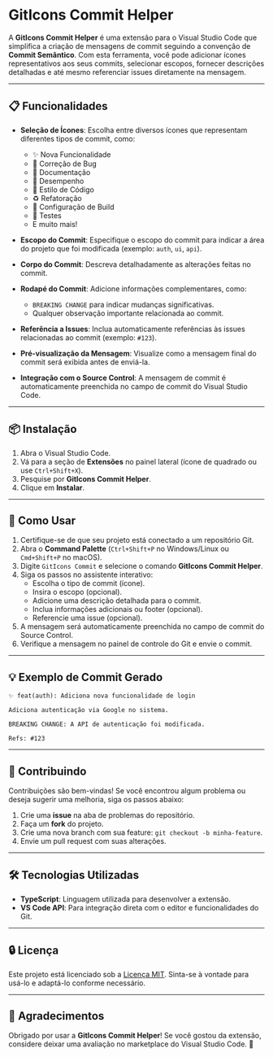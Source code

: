 # GitIcons Commit Helper

A **GitIcons Commit Helper** é uma extensão para o Visual Studio Code que simplifica a criação de mensagens de commit seguindo a convenção de **Commit Semântico**. Com esta ferramenta, você pode adicionar ícones representativos aos seus commits, selecionar escopos, fornecer descrições detalhadas e até mesmo referenciar issues diretamente na mensagem.

---

## 📋 Funcionalidades

- **Seleção de Ícones**: Escolha entre diversos ícones que representam diferentes tipos de commit, como:
  - ✨ Nova Funcionalidade
  - 🐛 Correção de Bug
  - 📝 Documentação
  - 🚀 Desempenho
  - 🎨 Estilo de Código
  - ♻️ Refatoração
  - 🔧 Configuração de Build
  - 🧪 Testes
  - E muito mais!
- **Escopo do Commit**: Especifique o escopo do commit para indicar a área do projeto que foi modificada (exemplo: `auth`, `ui`, `api`).

- **Corpo do Commit**: Descreva detalhadamente as alterações feitas no commit.

- **Rodapé do Commit**: Adicione informações complementares, como:

  - `BREAKING CHANGE` para indicar mudanças significativas.
  - Qualquer observação importante relacionada ao commit.

- **Referência a Issues**: Inclua automaticamente referências às issues relacionadas ao commit (exemplo: `#123`).

- **Pré-visualização da Mensagem**: Visualize como a mensagem final do commit será exibida antes de enviá-la.

- **Integração com o Source Control**: A mensagem de commit é automaticamente preenchida no campo de commit do Visual Studio Code.

---

## 📦 Instalação

1. Abra o Visual Studio Code.
2. Vá para a seção de **Extensões** no painel lateral (ícone de quadrado ou use `Ctrl+Shift+X`).
3. Pesquise por **GitIcons Commit Helper**.
4. Clique em **Instalar**.

---

## 🚀 Como Usar

1. Certifique-se de que seu projeto está conectado a um repositório Git.
2. Abra o **Command Palette** (`Ctrl+Shift+P` no Windows/Linux ou `Cmd+Shift+P` no macOS).
3. Digite `GitIcons Commit` e selecione o comando **GitIcons Commit Helper**.
4. Siga os passos no assistente interativo:
   - Escolha o tipo de commit (ícone).
   - Insira o escopo (opcional).
   - Adicione uma descrição detalhada para o commit.
   - Inclua informações adicionais ou footer (opcional).
   - Referencie uma issue (opcional).
5. A mensagem será automaticamente preenchida no campo de commit do Source Control.
6. Verifique a mensagem no painel de controle do Git e envie o commit.

---

## 💡 Exemplo de Commit Gerado

```plaintext
✨ feat(auth): Adiciona nova funcionalidade de login

Adiciona autenticação via Google no sistema.

BREAKING CHANGE: A API de autenticação foi modificada.

Refs: #123
```

---

## 🤝 Contribuindo

Contribuições são bem-vindas! Se você encontrou algum problema ou deseja sugerir uma melhoria, siga os passos abaixo:

1. Crie uma **issue** na aba de problemas do repositório.
2. Faça um **fork** do projeto.
3. Crie uma nova branch com sua feature: `git checkout -b minha-feature`.
4. Envie um pull request com suas alterações.

---

## 🛠️ Tecnologias Utilizadas

- **TypeScript**: Linguagem utilizada para desenvolver a extensão.
- **VS Code API**: Para integração direta com o editor e funcionalidades do Git.

---

## 🔒 Licença

Este projeto está licenciado sob a [Licença MIT](LICENSE). Sinta-se à vontade para usá-lo e adaptá-lo conforme necessário.

---

## 🌟 Agradecimentos

Obrigado por usar a **GitIcons Commit Helper**! Se você gostou da extensão, considere deixar uma avaliação no marketplace do Visual Studio Code. 🙌
